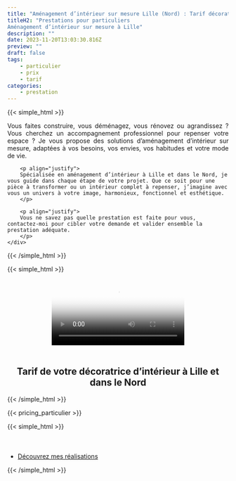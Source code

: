```yaml
---
title: "Aménagement d’intérieur sur mesure Lille (Nord) : Tarif décoratrice d’intérieur pour rénovation dans le Nord"
titleH2: "Prestations pour particuliers
Aménagement d’intérieur sur mesure à Lille"
description: ""
date: 2023-11-20T13:03:30.816Z
preview: ""
draft: false
tags:
    - particulier
    - prix
    - tarif
categories:
    - prestation
---
```




{{< simple_html >}}

  <div>
    <div>
        <p align="justify">Vous faites construire, vous déménagez, vous rénovez ou agrandissez ? Vous cherchez un accompagnement professionnel pour repenser votre espace ? Je vous propose des solutions d’aménagement d’intérieur sur mesure, adaptées à vos besoins, vos envies, vos habitudes et votre mode de vie.</p>

        <p align="justify">
        Spécialisée en aménagement d’intérieur à Lille et dans le Nord, je vous guide dans chaque étape de votre projet. Que ce soit pour une pièce à transformer ou un intérieur complet à repenser, j’imagine avec vous un univers à votre image, harmonieux, fonctionnel et esthétique.
        </p>

        <p align="justify">
        Vous ne savez pas quelle prestation est faite pour vous, contactez-moi pour cibler votre demande et valider ensemble la prestation adéquate.
        </p>
    </div>
  </div>

{{< /simple_html >}}

{{< simple_html >}}

  <center>
    <video controls style="width: 60%; height: auto;" poster="/images/vignette_video.png">
        <source src="/videos/Mes-Prestations.mp4" type="video/mp4">
    </video>
</center>
<br>
<center>
<h2>Tarif de votre décoratrice d’intérieur à Lille et dans le Nord</h2>
</center>
    
{{< /simple_html >}}

{{< pricing_particulier >}}

{{< simple_html >}}
 <ul class="actions special" style="margin-top: 10%;">
     <li><a href="/realisations-particuliers" class="button primary">Découvrez mes réalisations</a></li>
 </ul>
{{< /simple_html >}}
